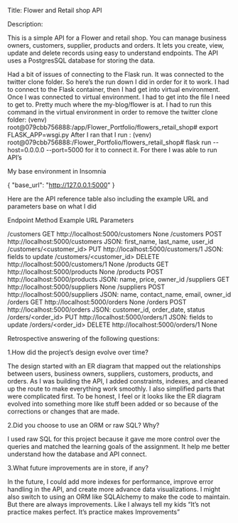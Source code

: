 Title: Flower and Retail shop API

Description: 

This is a simple API for a Flower and retail shop. You can manage business owners, customers, supplier, products and orders. It lets you create, view, update and delete records using easy to understand endpoints. The API uses a PostgresSQL database for storing the data. 

Had a bit of issues of connecting to the Flask run. It was connected to the twitter clone folder. So here’s the run down I did in order for it to work. I had to connect to the Flask container, then I had get into virtual environment. 
Once I was connected to virtual environment. I had to get into the file I need to get to. Pretty much where the my-blog/flower is at.
I had to run this command in the virtual environment in order to remove the twitter clone folder: (venv) root@079cbb756888:/app/Flower_Portfolio/flowers_retail_shop# export FLASK_APP=wsgi.py
After I ran that I run : (venv) root@079cbb756888:/Flower_Portfolio/flowers_retail_shop# flask run --host=0.0.0.0 --port=5000 for it to connect it. 
For there I was able to run API’s
 
My base environment in Insomnia

{
	"base_url": "http://127.0.0.1:5000"
}

Here are the API reference table also including the example URL and parameters base on what I did
 
Endpoint	          Method	Example URL	                   Parameters

/customers	              GET	        http://localhost:5000/customers	   None
/customers	              POST	        http://localhost:5000/customers	   JSON: first_name, last_name, user_id
/customers/<customer_id>  PUT	        http://localhost:5000/customers/1  JSON: fields to update
/customers/<customer_id>  DELETE	    http://localhost:5000/customers/1  None
/products	              GET	        http://localhost:5000/products	   None
/products	              POST	        http://localhost:5000/products	   JSON: name, price, owner_id
/suppliers	              GET	        http://localhost:5000/suppliers	   None
/suppliers	              POST	        http://localhost:5000/suppliers	   JSON: name, contact_name, email, owner_id
/orders	                  GET	        http://localhost:5000/orders	   None
/orders   	              POST	        http://localhost:5000/orders	   JSON: customer_id, order_date, status
/orders/<order_id>	      PUT	        http://localhost:5000/orders/1	   JSON: fields to update
/orders/<order_id>	      DELETE	    http://localhost:5000/orders/1	   None

Retrospective answering of the following questions:

1.How did the project’s design evolve over time? 

The design started with an ER diagram that mapped out the relationships between users, business owners, suppliers, customers, products, and orders. As I was building the API, I added constraints, indexes, and cleaned up the route to make everything work smoothly. I also simplified parts that were complicated first. To be honest, I feel or it looks like the ER diagram evolved into something more like stuff been added or so because of the corrections or changes that are made.
 
2.Did you choose to use an ORM or raw SQL? Why?

I used raw SQL for this project because it gave me more control over the queries and matched the learning goals of the assignment. It help me better understand how the database and API connect. 

3.What future improvements are in store, if any?

In the future, I could add more indexes for performance, improve error handling in the API, and create more advance data visualizations. I might also switch to using an ORM like SQLAlchemy to make the code to maintain. But there are always improvements. Like I always tell my kids “It’s not practice makes perfect. It’s practice makes Improvements” 
